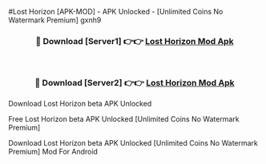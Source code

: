 #Lost Horizon [APK-MOD] - APK Unlocked - [Unlimited Coins No Watermark Premium] gxnh9



<div align="center">

<h3>🔴 Download [Server1] 👉👉 <a href="https://momento.my/?title=Lost_Horizon">Lost Horizon Mod Apk</a></h3><br>

<h3>🔴 Download [Server2] 👉👉 <a href="https://momento.my/?title=Lost_Horizon">Lost Horizon Mod Apk</a></h3>
</div>



Download Lost Horizon beta APK Unlocked

Free Lost Horizon beta APK Unlocked [Unlimited Coins No Watermark Premium]

Download Lost Horizon beta APK Unlocked [Unlimited Coins No Watermark Premium] Mod For Android
